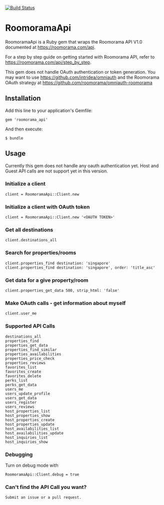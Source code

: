 [![Build Status](https://travis-ci.org/tmlee/roomorama_api.png)](https://travis-ci.org/tmlee/roomorama_api)

# RoomoramaApi

RoomoramaApi is a Ruby gem that wraps the Roomorama API V1.0 documented at https://roomorama.com/api.

For a step by step guide on getting started with Roomorama API, refer to https://roomorama.com/api/step_by_step.

This gem does not handle OAuth authentication or token generation. You may want to use https://github.com/intridea/omniauth and the Roomorama OAuth strategy at https://github.com/roomorama/omniauth-roomorama

## Installation

Add this line to your application's Gemfile:

    gem 'roomorama_api'

And then execute:

    $ bundle


## Usage

Currently this gem does not handle any oauth authentication yet. Host and Guest API calls are not support yet in this version.

### Initialize a client
	
	client = RoomoramaApi::Client.new

### Initialize a client with OAuth token

	client = RoomoramaApi::Client.new '<OAUTH TOKEN>'

### Get all destinations

	client.destinations_all

### Search for properties/rooms

	client.properties_find destination: 'singapore'
	client.properties_find destination: 'singapore', order: 'title_asc'

### Get data for a give property/room

	client.properties_get_data 500, strip_html: 'false'


### Make OAuth calls - get information about myself

	client.user_me

### Supported API Calls

	destinations_all
	properties_find
	properties_get_data
	properties_find_similar
	properties_availabilities
	properties_price_check
	properties_reviews
	favorites_list
	favorites_create
	favorites_delete
	perks_list
	perks_get_data
	users_me
	users_update_profile
	users_get_data
	users_register
	users_reviews
	host_properties_list
	host_properties_show
	host_properties_create
	host_properties_update
	host_availabilities_list
	host_availabilities_update
	host_inquiries_list
	host_inquiries_show

### Debugging

Turn on debug mode with

	RoomoramaApi::Client.debug = true


### Can't find the API Call you want?

	Submit an issue or a pull request.
	
